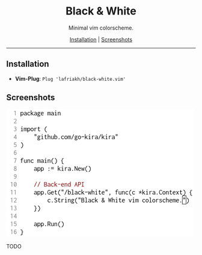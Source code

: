 <p align="center">
  <h1 align="center">Black & White</h1>
  <p align="center">Minimal vim colorscheme.</p>
</p>

<p align="center">
  <a href="#installation">Installation</a> |
  <a href="#screenshots">Screenshots</a>
</p>

---

## Installation

- **Vim-Plug**: `Plug 'lafriakh/black-white.vim'`

## Screenshots

![Black & White](black-white.png)

TODO
